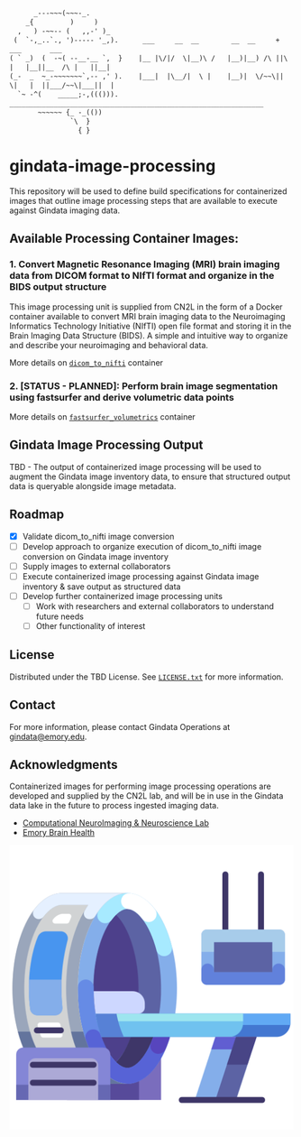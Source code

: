 ```
      _---~~~(~~~-_.
    _{         )     )
  ,   ) -~~-- (   ,,-' )_
 (  `-,_..`., ')----- '_,).      ___     __  __        __  __     +            ___       ___      
( ` _)  (  -~( --__-__ `,  }    |__ |\/|/  \|__)\ /   |__)|__) /\ ||\ |   |__||__  /\ |   ||__| 
(_-  _  ~_-~~~~~~~`,-- ,' ).    |___|  |\__/|  \ |    |__)|  \/~~\|| \|   |  ||___/~~\|___||  | 
  `~ -^(    _____;-,((())).     _______________________________________________________________
       ~~~~~~ {_ -_(())
               `\  }
                 { } 
```

# gindata-image-processing

This repository will be used to define build specifications for containerized images that outline image processing steps that are available to execute against Gindata imaging data.

## Available Processing Container Images:

### 1. Convert Magnetic Resonance Imaging (MRI) brain imaging data from DICOM format to NIfTI format and organize in the BIDS output structure

This image processing unit is supplied from CN2L in the form of a Docker container available to convert MRI brain imaging data to the Neuroimaging Informatics Technology Initiative (NIfTI) open file format and storing it in the Brain Imaging Data Structure (BIDS). A simple and intuitive way to organize and describe your neuroimaging and behavioral data.

More details on [`dicom_to_nifti`](./src/dicom_to_nifti/README.md) container

### 2. [STATUS - PLANNED]: Perform brain image segmentation using fastsurfer and derive volumetric data points

More details on [`fastsurfer_volumetrics`](./src/fastsurfer_volumetrics/README.md) container

## Gindata Image Processing Output 

TBD - The output of containerized image processing will be used to augment the Gindata image inventory data, to ensure that structured output data is queryable alongside image metadata.

<!-- ROADMAP -->
## Roadmap

- [x] Validate dicom_to_nifti image conversion
- [ ] Develop approach to organize execution of dicom_to_nifti image conversion on Gindata image inventory
- [ ] Supply images to external collaborators
- [ ] Execute containerized image processing against Gindata image inventory & save output as structured data
- [ ] Develop further containerized image processing units
    - [ ] Work with researchers and external collaborators to understand future needs
    - [ ] Other functionality of interest

<!-- LICENSE -->
## License

Distributed under the TBD License. See [`LICENSE.txt`](.LICENSE.txt) for more information.

<!-- CONTACT -->
## Contact

For more information, please contact Gindata Operations at gindata@emory.edu.

<!-- ACKNOWLEDGMENTS -->
## Acknowledgments

Containerized images for performing image processing operations are developed and supplied by the CN2L lab, and will be in use in the Gindata data lake in the future to process ingested imaging data.

* [Computational NeuroImaging & Neuroscience Lab](https://randomprogram.net/)
* [Emory Brain Health]()

![](./medical.png)

